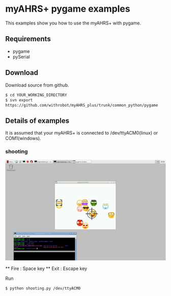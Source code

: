 # myAHRS+ pygame examples

This examples show you how to use the myAHRS+ with pygame.  

## Requirements

* pygame
* pySerial 

## Download
Download source from github. 

```
$ cd YOUR_WORKING_DIRECTORY
$ svn export https://github.com/withrobot/myAHRS_plus/trunk/common_python/pygame
```

## Details of examples  

It is assumed that your myAHRS+ is connected to /dev/ttyACM0(linux) or COM1(windows).

### shooting

![ScreenShot](../images/pygame_shooting.png)

** Fire : Space key 
** Exit : Escape key 


Run  

```
$ python shooting.py /dev/ttyACM0
```

